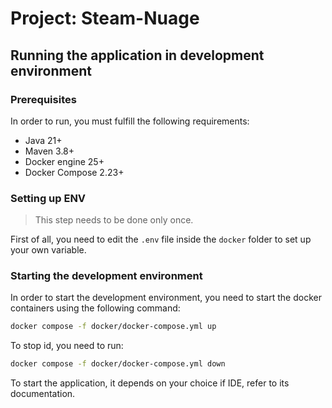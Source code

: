 # Project: Steam-Nuage

## Running the application in development environment

### Prerequisites

In order to run, you must fulfill the following requirements:

- Java 21+
- Maven 3.8+
- Docker engine 25+
- Docker Compose 2.23+

### Setting up ENV

> This step needs to be done only once.

First of all, you need to edit the `.env` file inside the `docker` folder to set up your own variable.

### Starting the development environment

In order to start the development environment, you need to start the docker containers using the following command:

```bash
docker compose -f docker/docker-compose.yml up
```

To stop id, you need to run:

```bash
docker compose -f docker/docker-compose.yml down
```

To start the application, it depends on your choice if IDE, refer to its documentation.
